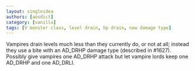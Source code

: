 ```yaml
---
layout: singleidea
authors: [aosdict]
category: [vanilla]
tags: [V monster class, level drain, hp drain, new damage type]
---
```

Vampires drain levels much less than they currently do, or not at all; instead they use a bite with an AD_DRHP damage type (described in #1627). Possibly give vampires one AD_DRHP attack but let vampire lords keep one AD_DRHP and one AD_DRLI.
